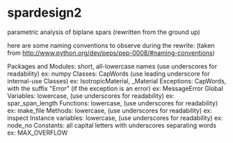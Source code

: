 spardesign2
===========

parametric analysis of biplane spars (rewritten from the ground up)

here are some naming conventions to observe during the rewrite:
(taken from http://www.python.org/dev/peps/pep-0008/#naming-conventions)

Packages and Modules: short, all-lowercase names (use underscores for readability)
    ex: numpy
Classes: CapWords (use leading underscore for internal-use Classes)
    ex: IsotropicMaterial, _Material
Exceptions: CapWords, with the suffix "Error" (if the exception is an error)
    ex: MessageError
Global Variables: lowercase, (use underscores for readability)
    ex: spar_span_length
Functions: lowercase, (use underscores for readability)
    ex: make_file
Methods: lowercase, (use underscores for readability)
    ex: inspect
Instance variables: lowercase, (use underscores for readability)
    ex: node_no
Constants: all capital letters with underscores separating words
    ex: MAX_OVERFLOW

